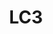 ---
slug: LC3
title: "LC3"
description: "Smart Security Camera with Wall Light"
image: "/images/smarthome/LC3.png"
images:
  - url: "/images/smarthome/LC3.png"
    caption: "Front view"

features:
 - "700 lumens adjustable SMD LED lighting with 30,000 hours lifespan."
 - "4MP camera with 157° diagonal wide-angle lens for broad coverage."
 - "Infrared night vision up to 10 meters."
 - "Supports H.264/H.265 video compression at 30fps max."
 - "3D Digital Noise Reduction (DNR) and Wide Dynamic Range (WDR) for clear video."
 - "Built-in omnidirectional microphone and speaker with noise cancellation."
 - "AI-powered people detection smart alerts."
 - "Dual antennas for stable 2.4 GHz Wi-Fi connection."
 - "32GB built-in eMMC storage plus optional EZVIZ Cloud Storage."
 - "IP65-rated light and IP67-rated camera housing for durable outdoor use."

specification:
  model: "CS-LC3-A0"
  interface: "N/A"
  power_source: "N/A"
  energy_consumption: "30 watts maximum"
  network_port: "N/A"
  dimensions: "86 x 280 x 120 mm for Product and  156 x 152 x 320 mm For Package"
  package_size:	"N/A"
  net_weight: "1038 g"
price: "Contact Sales"

---